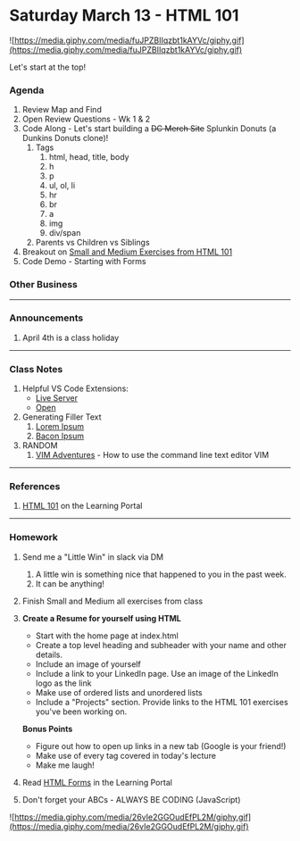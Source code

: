 # Saturday March 13 - HTML 101

![https://media.giphy.com/media/fuJPZBIIqzbt1kAYVc/giphy.gif](https://media.giphy.com/media/fuJPZBIIqzbt1kAYVc/giphy.gif)

Let's start at the top!

### Agenda

1. Review Map and Find
2. Open Review Questions - Wk 1 & 2
3. Code Along - Let's start building a ~~DC Merch Site~~ Splunkin Donuts (a Dunkins Donuts clone)!
    1. Tags
        1. html, head, title, body
        2. h
        3. p
        4. ul, ol, li
        5. hr
        6. br
        7. a
        8. img
        9. div/span
    2. Parents vs Children vs Siblings
4. Breakout on [Small and Medium Exercises from HTML 101](https://learn.digitalcrafts.com/flex/lessons/front-end-foundations/html-101/#training-exercises)
5. Code Demo - Starting with Forms

### Other Business

---

### Announcements

1. April 4th is a class holiday

---

### Class Notes

1. Helpful VS Code Extensions:
    - [Live Server](https://marketplace.visualstudio.com/items?itemName=ritwickdey.LiveServer)
    - [Open](https://marketplace.visualstudio.com/items?itemName=sandcastle.vscode-open)
2. Generating Filler Text
    1. [Lorem Ipsum](https://www.lipsum.com/)
    2. [Bacon Ipsum](https://baconipsum.com/)
3. RANDOM
    1. [VIM Adventures](https://vim-adventures.com/) - How to use the command line text editor VIM

---

### References

1. [HTML 101](https://learn.digitalcrafts.com/flex/lessons/front-end-foundations/html-101/#learning-objectives) on the Learning Portal

---

### Homework

1. Send me a "Little Win" in slack via DM
    1. A little win is something nice that happened to you in the past week. 
    2. It can be anything!
2. Finish Small and Medium all exercises from class
3. **Create a Resume for yourself using HTML**
    - Start with the home page at index.html
    - Create a top level heading and subheader with your name and other details.
    - Include an image of yourself
    - Include a link to your LinkedIn page. Use an image of the LinkedIn logo as the link
    - Make use of ordered lists and unordered lists
    - Include a "Projects" section. Provide links to the HTML 101 exercises you've been working on.

    **Bonus Points**

    - Figure out how to open up links in a new tab (Google is your friend!)
    - Make use of every tag covered in today's lecture
    - Make me laugh!
4. Read [HTML Forms](https://learn.digitalcrafts.com/flex/lessons/front-end-foundations/html-forms/) in the Learning Portal
5. Don't forget your ABCs - ALWAYS BE CODING (JavaScript)

![https://media.giphy.com/media/26vIe2GGOudEfPL2M/giphy.gif](https://media.giphy.com/media/26vIe2GGOudEfPL2M/giphy.gif)
